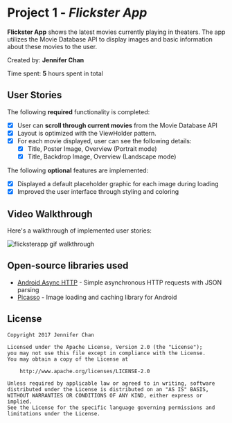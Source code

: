 # Project 1 - *Flickster App*

**Flickster App** shows the latest movies currently playing in theaters. The app utilizes the Movie Database API to display images and basic information about these movies to the user.

Created by: **Jennifer Chan**

Time spent: **5** hours spent in total

## User Stories

The following **required** functionality is completed:

* [X] User can **scroll through current movies** from the Movie Database API
* [X] Layout is optimized with the ViewHolder pattern.
* [X] For each movie displayed, user can see the following details:
  * [X] Title, Poster Image, Overview (Portrait mode)
  * [X] Title, Backdrop Image, Overview (Landscape mode)

The following **optional** features are implemented:

* [X] Displayed a default placeholder graphic for each image during loading
* [X] Improved the user interface through styling and coloring

## Video Walkthrough

Here's a walkthrough of implemented user stories:

![flicksterapp gif walkthrough](https://cloud.githubusercontent.com/assets/24812963/23104954/6cd8e506-f712-11e6-8891-693a8e054a7a.gif)

## Open-source libraries used

- [Android Async HTTP](https://github.com/loopj/android-async-http) - Simple asynchronous HTTP requests with JSON parsing
- [Picasso](http://square.github.io/picasso/) - Image loading and caching library for Android

## License

    Copyright 2017 Jennifer Chan

    Licensed under the Apache License, Version 2.0 (the "License");
    you may not use this file except in compliance with the License.
    You may obtain a copy of the License at

        http://www.apache.org/licenses/LICENSE-2.0

    Unless required by applicable law or agreed to in writing, software
    distributed under the License is distributed on an "AS IS" BASIS,
    WITHOUT WARRANTIES OR CONDITIONS OF ANY KIND, either express or implied.
    See the License for the specific language governing permissions and
    limitations under the License.
